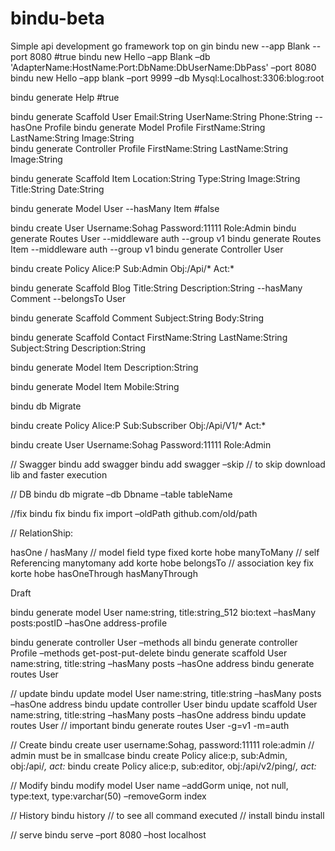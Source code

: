 # bindu-beta
Simple api development go framework top on gin
bindu new  --app Blank --port 8080 #true
bindu new Hello –app Blank –db 'AdapterName:HostName:Port:DbName:DbUserName:DbPass' –port 8080
bindu new Hello –app blank –port 9999 –db Mysql:Localhost:3306:blog:root



bindu generate Help #true

bindu generate Scaffold User Email:String UserName:String Phone:String --hasOne Profile 
bindu generate Model Profile FirstName:String LastName:String Image:String  
bindu generate Controller Profile FirstName:String LastName:String Image:String  

bindu generate Scaffold Item Location:String Type:String Image:String Title:String Date:String 

bindu generate Model User --hasMany Item #false

bindu create User Username:Sohag Password:11111 Role:Admin 
bindu generate Routes User --middleware auth --group v1 
bindu generate Routes Item --middleware auth --group v1 
bindu generate Controller User

bindu create Policy Alice:P Sub:Admin Obj:/Api/* Act:* 

bindu generate Scaffold Blog Title:String Description:String --hasMany Comment --belongsTo User 

bindu generate Scaffold Comment Subject:String Body:String 


bindu generate Scaffold Contact FirstName:String LastName:String Subject:String Description:String

bindu generate Model Item Description:String 

bindu generate Model Item Mobile:String 

bindu db Migrate


bindu create Policy Alice:P Sub:Subscriber Obj:/Api/V1/* Act:* 

bindu create User Username:Sohag Password:11111 Role:Admin 


// Swagger
bindu add swagger
bindu add swagger –skip // to skip download lib and faster execution

// DB
bindu db migrate –db Dbname –table tableName

//fix
bindu fix
bindu fix import –oldPath github.com/old/path

// RelationShip:

hasOne /
hasMany // model field type fixed korte hobe
manyToMany // self Referencing manytomany add korte hobe
belongsTo // association key fix korte hobe
hasOneThrough
hasManyThrough


Draft

bindu generate model User name:string, title:string_512 bio:text –hasMany posts:postID –hasOne address-profile

bindu generate controller User –methods all
bindu generate controller Profile –methods get-post-put-delete
bindu generate scaffold User name:string, title:string –hasMany posts –hasOne address
bindu generate routes User

// update
bindu update model User name:string, title:string –hasMany posts –hasOne address
bindu update controller User
bindu update scaffold User name:string, title:string –hasMany posts –hasOne address
bindu update routes User
// important
bindu generate routes User -g=v1 -m=auth


// Create
bindu create user username:Sohag, password:11111 role:admin // admin must be in smallcase
bindu create Policy alice:p, sub:Admin, obj:/api/*, act:*
bindu create Policy alice:p, sub:editor, obj:/api/v2/ping/*, act:*

// Modify
bindu modify model User name –addGorm uniqe, not null, type:text, type:varchar(50) –removeGorm   index

// History 
bindu history // to see all command executed
// install
bindu install

// serve
bindu serve –port 8080 –host localhost




